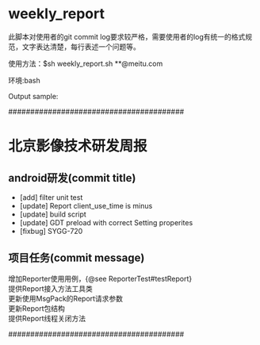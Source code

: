 # weekly_report
此脚本对使用者的git commit log要求较严格，需要使用者的log有统一的格式规范，文字表达清楚，每行表述一个问题等。 

使用方法：$sh weekly_report.sh **@meitu.com

环境:bash

Output sample:

########################################
# 北京影像技术研发周报

## android研发(commit title)
* [add] filter unit test
* [update] Report client_use_time is minus
* [update] build script
* [update] GDT preload with correct Setting properites
* [fixbug] SYGG-720

## 项目任务(commit message)

增加Reporter使用用例，{@see ReporterTest#testReport}   
提供Report接入方法工具类  
更新使用MsgPack的Report请求参数  
更新Report包结构  
提供Report线程关闭方法 

########################################
